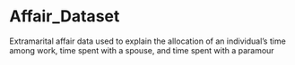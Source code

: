 # Affair_Dataset
Extramarital affair data used to explain the allocation of an individual’s time among work, time spent with a spouse, and time spent with a paramour
